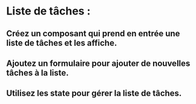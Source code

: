 # Liste de tâches : 
## Créez un composant qui prend en entrée une liste de tâches et les affiche. 
## Ajoutez un formulaire pour ajouter de nouvelles tâches à la liste. 
## Utilisez les state pour gérer la liste de tâches.

